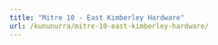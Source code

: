 ```yaml
---
title: "Mitre 10 - East Kimberley Hardware"
url: /kununurra/mitre-10-east-kimberley-hardware/
---
```

